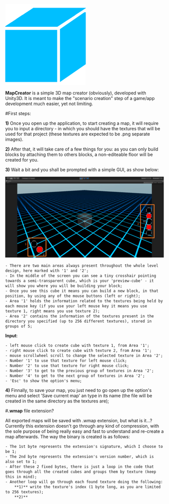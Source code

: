 ![MapCreator Icon](/Assets/Resources/Textures/Icon.png?raw=true)

**MapCreator** is a simple 3D map creator (obviously), developed with Unity3D. It is meant to make the "scenario creation" step of a game/app development much easier, yet not limiting. 

#First steps:


**1)** Once you open up the application, to start creating a map, it will require you to input a directory - in which you should have the textures that will be used for that project (these textures are expected to be .png separate images).

**2)** After that, it will take care of a few things for you: as you can only build blocks by attaching them to others blocks, a non-editeable floor will be created for you.

**3)** Wait a bit and you shall be prompted with a simple GUI, as show below:

![MapCreator GUI](/Screenshots/GUI.png?raw=true)

	- There are two main areas always present throughout the whole level design, here marked with '1' and '2';
	- In the middle of the screen you can see a tiny crosshair pointing towards a semi-transparent cube, which is your 'preview-cube' - it will show you where you will be building your block;
	- Once you see this cube it means you can build a new block, in that position, by using any of the mouse buttons (left or right);
	- Area '1' holds the information related to the textures being held by each mouse key (if you use your left mouse key it means you use texture 1, right means you use texture 2);
	- Area '2' contains the information of the textures present in the directory you specified (up to 256 different textures), stored in groups of 5;

**Input**:

	- left mouse click to create cube with texture 1, from Area '1';
	- right mouse click to create cube with texture 2, from Area '1';
	- mouse scrollwheel scroll to change the selected texture in Area '2';
	- Number '1' to use that texture for left mouse click;
	- Number '2' to use that texture for right mouse click;
	- Number '3' to get to the previous group of textures in Area '2';
	- Number '4' to get to the next group of textures in Area '2';
	- 'Esc' to show the option's menu;

**4)** Finnally, to save your map, you just need to go open up the option's menu and select 'Save current map' an type in its name (the file will be created in the same directory as the textures are);

#**.wmap** file extension?

All exported maps will be saved with .wmap extension, but what is it...? 
Currently this extension doesn't go through any kind of compression, with the sole purpose of being really easy and fast to understand and re-create a map afterwards.
The way the binary is created is as follows:
	
	- The 1st byte represents the extension's signature, which I choose to be 1;
	- The 2nd byte represents the extension's version number, which is also set to 1;
	- After these 2 fixed bytes, there is just a loop in the code that goes through all the created cubes and groups them by texture (keep this in mind);
	- Another loop will go through each found texture doing the following:
		**1)** write the texture's index (1 byte long, as you are limited to 256 textures);
		**2)** 